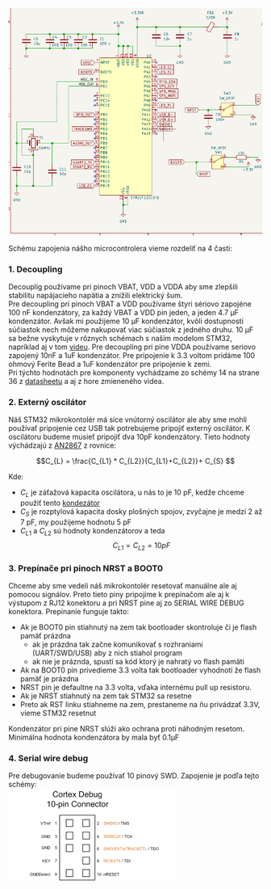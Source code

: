 ![Schéma zapojenia STM32F103C8T6](stm32_schematic.png)

Schému zapojenia nášho microcontrolera vieme rozdeliť na 4 časti:

### 1. Decoupling
Decouplig používame pri pinoch VBAT, VDD a VDDA aby sme  zlepšili stabilitu napájacieho napätia a znížili elektrický šum.   
Pre decoupling pri pinoch VBAT a VDD používame štyri sériovo zapojéne 100 nF kondenzátory, za každý VBAT a VDD pin jeden, a jeden 4.7 μF kondenzátor.  Avšak mi použijeme 10 μF kondenzátor, kvôli dostupnosti súčiastok nech môžeme nakupovať viac súčiastok z jedného druhu. 10 μF sa bežne vyskytuje v rôznych schémach s naším modelom STM32, napríklad aj v tom [videu](https://youtu.be/aVUqaB0IMh4?si=yPWBV3e04wY7MyOk&t=697). 
Pre decoupling pri pine VDDA používame seriovo zapojený 10nF a 1uF kondenzátor. Pre pripojenie k 3.3 voltom pridáme 100 ohmový Ferite Bead a 1uF kondenzátor pre pripojenie k zemi.  
Pri týchto hodnotách pre komponenty vychádzame zo schémy 14 na strane 36 z [datasheetu](data_sheet.pdf) a aj z hore zmieneného videa.

### 2. Externý oscilátor
Náš STM32 mikrokontolér má síce vnútorný oscilátor ale aby sme mohli používať pripojenie cez USB tak potrebujeme pripojiť externý oscilátor. 
K oscilátoru budeme musieť pripojiť dva 10pF kondenzátory. Tieto hodnoty výchádzajú z [AN2867](an2867.pdf) z rovnice:

$$C_{L} = \frac{C_{L1} * C_{L2}}{C_{L1}+C_{L2}}+ C_{S} $$

Kde:
- $C_L$ je záťažová kapacita oscilátora, u nás to je 10 pF, kedže chceme použiť tento 
[kondezátor](https://jlcpcb.com/parts/componentSearch?searchTxt=16mHZ,%2010pF)  
- $C_S$ je rozptylová kapacita dosky plošných spojov, zvyčajne je medzi 2 až 7 pF, my použijeme hodnotu 5 pF 
- $C_{L1}$ a $C_{L2}$ sú hodnoty kondenzátorov a teda   
$$C_{L1} = C_{L2} = 10 pF  $$




### 3. Prepínače pri pinoch NRST a BOOT0
Chceme aby sme vedeli náš mikrokontolér resetovať manuálne ale aj pomocou signálov. Preto tieto piny pripojíme k prepínačom 
ale aj k výstupom z RJ12 konektoru a pri NRST pine aj zo SERIAL WIRE DEBUG konektora.
Prepínanie funguje takto:
- Ak je BOOT0 pin stiahnutý na zem tak bootloader skontroluje či je flash pamäť prázdna
  - ak je prázdna tak začne komunikovať s rozhraniami (UART/SWD/USB) aby z nich stiahol program
  - ak nie je práznda, spustí sa kód ktorý je nahratý vo flash pamäti
- Ak na BOOT0 pin privedieme 3.3 volta tak bootloader vyhodnotí že flash pamäť je prázdna
- NRST pin je defaultne na 3.3 volta, vďaka internému pull up resistoru.
- Ak je NRST stiahnutý na zem tak STM32 sa resetne 
- Preto ak RST linku stiahneme na zem, prestaneme na ňu privádzať 3.3V, vieme STM32 resetnut 

Kondenzátor pri pine NRST slúži ako ochrana proti náhodným resetom. Minimálna hodnota kondenzátora by mala byť 0.1μF


### 4. Serial wire debug 
Pre debugovanie budeme používať 10 pinový SWD. Zapojenie je podľa tejto 
schémy:     
![swd_schematic](swd_schematic.png)
 

